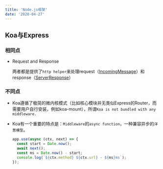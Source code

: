 ```yaml
---
title: 'Node.js框架'
date: '2020-04-27'
---
```


## Koa与Express

### 相同点

- Request and Response
  
  两者都是提供了`http helper`来处理request（[IncomingMessage](https://nodejs.org/api/http.html#http_class_http_incomingmessage)）和response（[ServerResponse](https://nodejs.org/api/http.html#http_class_http_serverresponse)）

### 不同点

- Koa遵循了极简的微内核模式（比如核心模块并无类似Express的Router，而需要用户自行安装，例如koa-mount），所谓`Koa is not bundled with any middleware.`

- Koa有一个重要的特点是：`Middleware`的`async function`，一种兼容异步的`洋葱模型`。

  ```js
  app.use(async (ctx, next) => {
    const start = Date.now();
    await next();
    const ms = Date.now() - start;
    console.log(`${ctx.method} ${ctx.url} - ${ms}ms`);
  });
  ```
